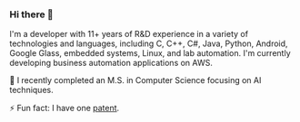### Hi there 👋

I'm a developer with 11+ years of R&D experience in a variety of technologies and languages, including C, C++, C#, Java, Python, Android, Google Glass, embedded systems, Linux, and lab automation. I'm currently developing business automation applications on AWS.

🌱 I recently completed an M.S. in Computer Science focusing on AI techniques.

⚡ Fun fact: I have one [patent](https://patents.google.com/patent/US9294913).

<!--
**sohrak/sohrak** is a ✨ _special_ ✨ repository because its `README.md` (this file) appears on your GitHub profile.

Here are some ideas to get you started:

- 🔭 I’m currently working on ...
- 🌱 I’m currently learning ...
- 👯 I’m looking to collaborate on ...
- 🤔 I’m looking for help with ...
- 💬 Ask me about ...
- 📫 How to reach me: ...
- 😄 Pronouns: ...
- ⚡ Fun fact: ...
-->
